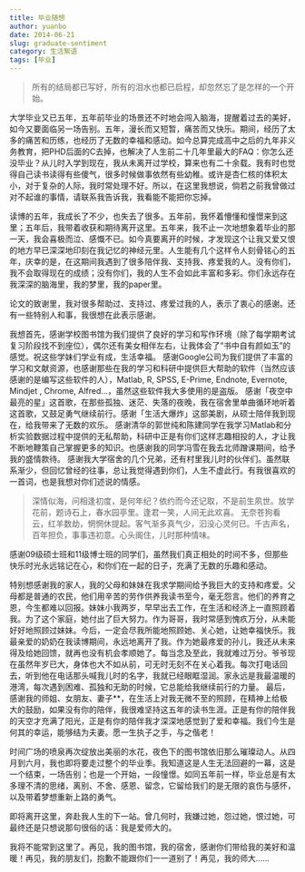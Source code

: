 ```yaml
---
title: 毕业随想
author: yuanbo
date: 2014-06-21
slug: graduate-sentiment
category: 生活絮语  
tags: [毕业]
---
```




> 所有的结局都已写好，所有的泪水也都已启程，却忽然忘了是怎样的一个开始。

大学毕业又已五年，五年前毕业的场景还不时地会闯入脑海，提醒着过去的美好，如今又要面临另一场告别。五年，漫长而又短暂，痛苦而又快乐。期间，经历了太多的痛苦和历练，也经历了无数的幸福和感动。如今总算完成高中之后的九年非义务教育，把PHD后面的C去掉，也解决了人生前二十几年里最大的FAQ：你怎么还没毕业？从儿时入学到现在，我从未离开过学校，算来也有二十余载。我有时也觉得自己读书读得有些傻气，很多时候做事依然有些幼稚。或许是杏仁核的体积太小，对于复杂的人际，我时常处理不好。所以，在这里我想说，倘若之前我曾做过对不起谁的事情，请联系我告诉我，我看能不能把你忘掉。

读博的五年，我成长了不少，也失去了很多。五年前，我怀着懵懂和憧憬来到这里；五年后，我带着收获和期待离开这里。五年来，我不止一次地想象着毕业的那一天，我会喜极而泣、感慨不已。如今真要离开的时候，才发现这个让我又爱又恨的地方早已深深地印刻在我记忆的神经元里。人生能有几个这样令人刻骨铭心的五年，庆幸的是，在这期间我遇到了很多陪伴我、支持我、疼爱我的人。没有你们，我不会取得现在的成绩；没有你们，我的人生不会如此丰富和多彩。你们永远存在我深深的脑海里，我的梦里，我的paper里。

论文的致谢里，我对很多帮助过、支持过、疼爱过我的人，表示了衷心的感谢。还有一些特别人和事，我很想在此表示感谢。


我想首先，感谢学校图书馆为我们提供了良好的学习和写作环境（除了每学期考试复习阶段找不到座位），偶尔还有美女相伴左右，让我体会了“书中自有颜如玉”的感觉。祝这些学妹们学业有成，生活幸福。
感谢Google公司为我们提供了丰富的学习和文献资源，也感谢那些在我的学习和科研中提供巨大帮助的软件（当然应该感谢的是编写这些软件的人），Matlab, R, SPSS, E-Prime, Endnote, Evernote, Mindjet , Chrome, Alfred...，虽然这些软件我大多使用的是盗版。
感谢「夜空中最亮的星」这首歌，在那些孤独、迷茫、失落的夜晚，我在宿舍里单曲循环地听着这首歌，又鼓足勇气继续前行。感谢「生活大爆炸」这部美剧，从硕士陪伴我到现在，给我带来了无数的欢乐。
感谢清华的郭世纯和陈建同学在我学习Matlab和分析实验数据过程中提供的无私帮助，科研中正是有你们这样志趣相投的人，才让我不断地鞭策自己掌握更多的知识。也感谢我的同学冯雪在我去北师蹭课期间，给予我的盛情款待。
感谢我大学宿舍的几个兄弟，还有村里我儿时的伙伴们。虽然联系渐少，但回忆曾经的往事，总让我觉得遇到你们，人生不虚此行。有我很喜欢的一首词，也是我想对你们述说的情感。

> 深情似海，问相逢初度，是何年纪？依约而今还记取，不是前生夙世。放学花前，题诗石上，春水园亭里。逢君一笑，人间无此欢喜。
> 无奈苍狗看云，红羊数劫，惘惘休提起。客气渐多真气少，汩没心灵何已。千古声名，百年担负，事事违初意。心头阁住，儿时那种情味。

感谢09级硕士班和11级博士班的同学们，虽然我们真正相处的时间不多，但那些快乐时光永远铭记在心，和你们在一起的日子，充满了无数的乐趣和感动。

特别想感谢我的家人，我的父母和妹妹在我求学期间给予我巨大的支持和疼爱。父母都是普通的农民，他们用辛苦的劳作供养我读书至今，毫无怨言。他们的养育之恩，今生都难以回报。妹妹小我两岁，早早出去工作，在生活和经济上一直照顾着我。为了这个家庭，她付出了巨大努力。作为哥哥，我时常感到愧疚万分，从未能好好地照顾过妹妹。今后，一定会尽我所能地照顾她、关心她，让她幸福快乐。我最亲爱的奶奶在我读博期间，永远地离开了我。作为她最疼爱的孙儿，我还从未来得及给她回馈，就再也没有机会孝顺她了。每当念及至此，我就难过万分。爷爷现在虽然年岁已大，身体也大不如从前，可无时无刻不在关心着我。每次打电话回去，听到他在电话那头喊我儿时的名字，我就已经眼眶湿润。家永远是我最温暖的港湾，每次遇到困难、孤独和无助的时候，它总能给我继续前行的力量。
最后，感谢我的师姐、女朋友、妻子**，在生活上对我无微不至的照顾，在精神上给极大的鼓励，如果没有你的陪伴，我很难坚持这五年的读书生涯。正是有你的陪伴我的天空才充满了阳光，正是有你的陪伴我才深深地感觉到了爱和幸福。我们今生是何其的幸运，能够结为夫妻。愿一生执子之手，与之偕老！


时间广场的喷泉再次绽放出美丽的水花，夜色下的图书馆依旧那么璀璨动人。从四月到六月，我也即将要走过整个的毕业季。我知道这是人生无法回避的一幕，这是一个结束，一场告别；也是一个开始，一段憧憬。如同五年前一样，毕业总是有太多理不清的思绪，离别、不舍、感恩、留念，它留给我们的是无限的哀伤与感怀，以及带着梦想重新上路的勇气。

即将离开这里，奔赴我人生的下一站。曾几何时，我嫌过她，怨过她，恨过她，可最终还是只想说那句很俗的话：我是爱师大的。

我将不能常到这里了。再见，我的图书馆，我的宿舍，感谢你们带给我的美好和温暖！再见，我的朋友们，抱歉不能跟你们一一道别了！再见，我的师大……


